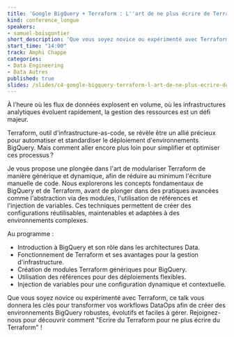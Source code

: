 ```yaml
---
title: 'Google BigQuery + Terraform : L''art de ne plus écrire de Terraform dans vos workflows DataOps'
kind: conference_longue
speakers:
- samuel-boisgontier
short_description: 'Que vous soyez novice ou expérimenté avec Terraform, ce talk vous donnera les clés pour transformer vos workflows DataOps afin de créer des environnements BigQuery robustes, évolutifs et faciles à gérer. Rejoignez-nous pour découvrir comment "Ecrire du Terraform pour ne plus écrire du Terraform" !'
start_time: "14:00"
track: Amphi Chappe
categories:
- Data Engineering
- Data Autres
published: true
slides: /slides/c4-google-bigquery-terraform-l-art-de-ne-plus-ecrire-de-terraform-dans-vos-workflows-dataops.pdf
---
```


À l’heure où les flux de données explosent en volume, où les infrastructures analytiques évoluent rapidement, la gestion des ressources est un défi majeur.

Terraform, outil d'infrastructure-as-code, se révèle être un allié précieux pour automatiser et standardiser le déploiement d'environnements BigQuery. Mais comment aller encore plus loin pour simplifier et optimiser ces processus ?

Je vous propose une plongée dans l'art de modulariser Terraform de manière générique et dynamique, afin de réduire au minimum l'écriture manuelle de code. Nous explorerons les concepts fondamentaux de BigQuery et de Terraform, avant de plonger dans des pratiques avancées comme l'abstraction via des modules, l'utilisation de références et l'injection de variables. Ces techniques permettent de créer des configurations réutilisables, maintenables et adaptées à des environnements complexes.

Au programme :

- Introduction à BigQuery et son rôle dans les architectures Data.
- Fonctionnement de Terraform et ses avantages pour la gestion d'infrastructure.
- Création de modules Terraform génériques pour BigQuery.
- Utilisation des références pour des déploiements flexibles.
- Injection de variables pour une configuration dynamique et contextuelle.

Que vous soyez novice ou expérimenté avec Terraform, ce talk vous donnera les clés pour transformer vos workflows DataOps afin de créer des environnements BigQuery robustes, évolutifs et faciles à gérer. Rejoignez-nous pour découvrir comment "Ecrire du Terraform pour ne plus écrire du Terraform" !
